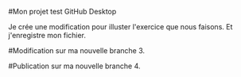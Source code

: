 #Mon projet test GitHub Desktop

Je crée une modification pour illuster l'exercice que nous faisons.
Et j'enregistre mon fichier.

#Modification sur ma nouvelle branche 3.

#Publication sur ma nouvelle branche 4.

